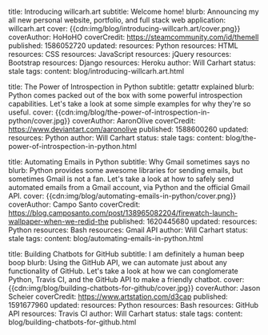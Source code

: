 title: Introducing willcarh.art
subtitle: Welcome home!
blurb: Announcing my all new personal website, portfolio, and full stack web application: willcarh.art
cover: {{cdn:img/blog/introducing-willcarh.art/cover.png}}
coverAuthor: HoHoHO
coverCredit: https://steamcommunity.com/id/themell
published: 1586052720
updated:
resources: Python
resources: HTML
resources: CSS
resources: JavaScript
resources: jQuery
resources: Bootstrap
resources: Django
resources: Heroku
author: Will Carhart
status: stale
tags:
content: blog/introducing-willcarh.art.html

title: The Power of Introspection in Python
subtitle: getattr explained
blurb: Python comes packed out of the box with some powerful introspection capabilities. Let's take a look at some simple examples for why they're so useful.
cover: {{cdn:img/blog/the-power-of-introspection-in-python/cover.jpg}}
coverAuthor: AaronOlive
coverCredit: https://www.deviantart.com/aaronolive
published: 1588600260
updated:
resources: Python
author: Will Carhart
status: stale
tags:
content: blog/the-power-of-introspection-in-python.html

title: Automating Emails in Python
subtitle: Why Gmail sometimes says no
blurb: Python provides some awesome libraries for sending emails, but sometimes Gmail is not a fan. Let's take a look at how to safely send automated emails from a Gmail account, via Python and the official Gmail API.
cover: {{cdn:img/blog/automating-emails-in-python/cover.png}}
coverAuthor: Campo Santo
coverCredit: https://blog.camposanto.com/post/138965082204/firewatch-launch-wallpaper-when-we-redid-the
published: 1620445680
updated:
resources: Python
resources: Bash
resources: Gmail API
author: Will Carhart
status: stale
tags:
content: blog/automating-emails-in-python.html

title: Building Chatbots for GitHub
subtitle: I am definitely a human beep boop
blurb: Using the GitHub API, we can automate just about any functionality of GitHub. Let's take a look at how we can conglomerate Python, Travis CI, and the GitHub API to make a friendly chatbot.
cover: {{cdn:img/blog/building-chatbots-for-github/cover.jpg}}
coverAuthor: Jason Scheier
coverCredit: https://www.artstation.com/d3cap
published: 1591677960
updated:
resources: Python
resources: Bash
resources: GitHub API
resources: Travis CI
author: Will Carhart
status: stale
tags:
content: blog/building-chatbots-for-github.html

